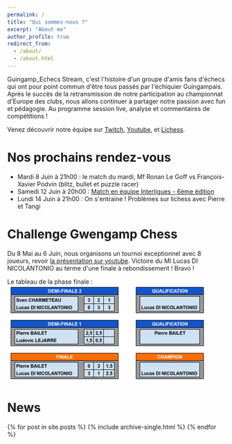 ```yaml
---
permalink: /
title: "Qui sommes-nous ?"
excerpt: "About me"
author_profile: true
redirect_from: 
  - /about/
  - /about.html
---
```


Guingamp_Echecs Stream, c'est l'histoire d'un groupe d'amis fans d'échecs qui ont pour point commun d'être tous passés par l'échiquier Guingampais. Après le succès de la retransmission de notre participation au championnat d'Europe des clubs, nous allons continuer à partager notre passion avec fun et pédagogie. Au programme session live, analyse et commentaires de compétitions !

Venez découvrir notre équipe sur [Twitch](https://www.twitch.tv/guingamp_echecs), [Youtube](https://www.youtube.com/channel/UCDa-Z-OF7U1xfGy3s835AxQ), et [Lichess](https://lichess.org/@/guingamp-echecs).

Nos prochains rendez-vous
======
  * Mardi 8 Juin à 21h00 : le match du mardi, Mf Ronan Le Goff vs François-Xavier Podvin (blitz, bullet et puzzle racer)
  * Samedi 12 Juin à 20h00 : [Match en équipe Interligues - 6ème édition](https://lichess.org/tournament/ZziPYv7E)
  * Lundi 14 Juin à 21h00 : On s'entraine ! Problèmes sur lichess avec Pierre et Tangi

Challenge Gwengamp Chess
======

Du 8 Mai au 6 Juin, nous organisons un tournoi exceptionnel avec 8 joueurs, revoir [la présentation sur youtube](https://www.youtube.com/watch?v=ARqkzBN-I2k). Victoire du MI Lucas DI NICOLANTONIO au terme d'une finale à rebondissement ! Bravo !

Le tableau de la phase finale :    
![](../images/finales.png)

News
======
{% for post in site.posts %}
  {% include archive-single.html %}
{% endfor %}
